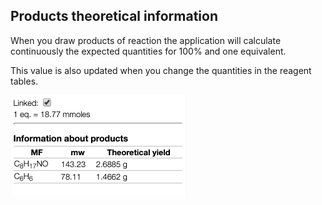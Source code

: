 ## Products theoretical information

When you draw products of reaction the application will calculate continuously the expected quantities for 100% and one equivalent.

This value is also updated when you change the quantities in the reagent tables.

<img src="products.png">
